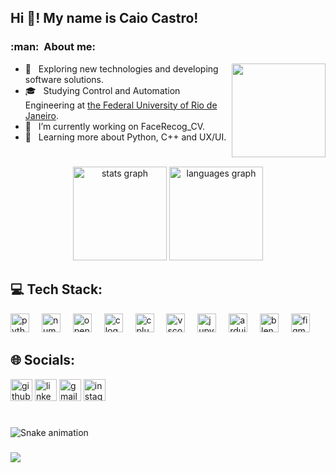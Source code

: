 <h2 align="left">Hi 👋! My name is Caio Castro!</h2>
<h3> :man: &nbsp;About me: </h3>
<img align="right" height="150" src="https://firebasestorage.googleapis.com/v0/b/jornadadev-da00c.appspot.com/o/gifmaker_me.gif?alt=media&token=ddc7b49c-fe5d-4d9f-a00c-c0578ac53384"  />

- 🤔 &nbsp; Exploring new technologies and developing software solutions.
- 🎓 &nbsp; Studying Control and Automation Engineering at  <a href="[link da sua faculdade](https://ufrj.br/)">the Federal University of Rio de Janeiro</a>.
- 🔭 &nbsp; I’m currently working on FaceRecog_CV.
- 🌱 &nbsp; Learning more about Python, C++ and UX/UI.




###
#  
<div align="center">
  <img src="https://github-readme-stats.vercel.app/api?username=CaioCastro00&hide_title=false&hide_rank=false&show_icons=true&include_all_commits=true&count_private=true&disable_animations=false&theme=dracula&locale=en&hide_border=false" height="150" alt="stats graph"  />
  <img src="https://github-readme-stats.vercel.app/api/top-langs?username=CaioCastro00&locale=en&hide_title=false&layout=compact&card_width=320&langs_count=5&theme=dracula&hide_border=false" height="150" alt="languages graph"  />
</div>

###
## 💻 Tech Stack:
<div align="left">
  <img src="https://cdn.jsdelivr.net/gh/devicons/devicon/icons/python/python-original.svg" height="30" alt="python logo"  />
  <img width="12" />
  <img src="https://cdn.jsdelivr.net/gh/devicons/devicon/icons/numpy/numpy-original.svg" height="30" alt="numpy logo"  />
  <img width="12" />
  <img src="https://cdn.jsdelivr.net/gh/devicons/devicon/icons/opencv/opencv-original.svg" height="30" alt="opencv logo"  />
  <img width="12" />
  <img src="https://cdn.jsdelivr.net/gh/devicons/devicon/icons/c/c-original.svg" height="30" alt="c logo"  />
  <img width="12" />
  <img src="https://cdn.jsdelivr.net/gh/devicons/devicon/icons/cplusplus/cplusplus-original.svg" height="30" alt="cplusplus logo"  />
  <img width="12" />
  <img src="https://cdn.jsdelivr.net/gh/devicons/devicon/icons/vscode/vscode-original.svg" height="30" alt="vscode logo"  />
  <img width="12" />
  <img src="https://cdn.jsdelivr.net/gh/devicons/devicon/icons/jupyter/jupyter-original.svg" height="30" alt="jupyter logo"  />
  <img width="12" />
  <img src="https://cdn.jsdelivr.net/gh/devicons/devicon/icons/arduino/arduino-original.svg" height="30" alt="arduino logo"  />
  <img width="12" />
  <img src="https://cdn.jsdelivr.net/gh/devicons/devicon/icons/blender/blender-original.svg" height="30" alt="blender logo"  />
  <img width="12" />
  <img src="https://cdn.jsdelivr.net/gh/devicons/devicon/icons/figma/figma-original.svg" height="30" alt="figma logo"  />
</div>

###
## 🌐 Socials:
<div align="left">
  <img src="https://img.shields.io/static/v1?message=GitHub&logo=github&label=&color=171515&logoColor=white&labelColor=&style=for-the-badge" height="35" alt="github logo"/>
  <img src="https://img.shields.io/static/v1?message=LinkedIn&logo=linkedin&label=&color=0077B5&logoColor=white&labelColor=&style=for-the-badge" height="35" alt="linkedin logo"  />
  <img src="https://img.shields.io/static/v1?message=Gmail&logo=gmail&label=&color=D14836&logoColor=white&labelColor=&style=for-the-badge" height="35" alt="gmail logo"  />
  <img src="https://img.shields.io/static/v1?message=Instagram&logo=instagram&label=&color=E4405F&logoColor=white&labelColor=&style=for-the-badge" height="35" alt="instagram logo"  />
</div>

###

<br clear="both">

<img src="https://raw.githubusercontent.com/CaioCastro00/CaioCastro00/output/snake.svg" alt="Snake animation" />

###
![](https://komarev.com/ghpvc/?username=CaioCastro00&color=006bed)
